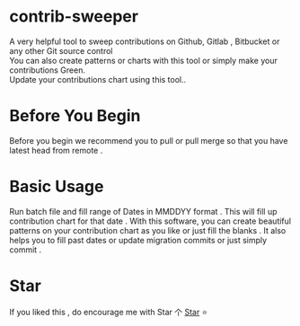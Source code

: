 # contrib-sweeper

A very helpful tool to sweep contributions on Github, Gitlab , Bitbucket or any other Git source control   
You can also create patterns or charts with this tool or simply make your contributions Green.                   
Update your contributions chart using this tool..

# Before You Begin

Before you begin we recommend you  to pull or pull merge so that you have latest head from remote .

# Basic Usage

Run batch file and fill range of Dates in MMDDYY format . This will fill up contribution chart for that date . 
With this software,  you can create beautiful patterns on your contribution chart as you like or just fill the blanks . 
It also helps you to fill past dates or update migration commits or just simply commit .

# Star
If you liked this , do encourage me with Star 个 [Star](https://github.com/deathstar1/contrib-sweeper) ⭐️ 
